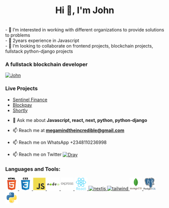 <h1 align="center">Hi 👋, I'm John</h1><br>
- 👀 I’m interested in working with different organizations to provide solutions to problems <br>
- 🌱 2years experience in Javascript<br>
- 💞️ I’m looking to collaborate on frontend projects, blockchain projects, fullstack python-django projects <br>



<h3 align="">A fullstack blockchain developer</h3>


<p align="left"> <a href="https://twitter.com/Knowledge_JO" target="blank"><img src="https://img.shields.io/twitter/follow/Knowledge_JO?logo=twitter&style=for-the-badge" alt="John" /></a> </p>

<h3 align="">Live Projects</h3>
<ul>
  <li>
     <a href="https://senti-fi-loan.vercel.app/" target="_blank">Sentinel Finance</a>

  </li>
  <li>
    <a href="https://blockpayo.vercel.app/" target="_blank">Blockpay</a>

  </li>
  <li>
     <a href="https://shortly-flax.vercel.app/" target="_blank">Shortly</a>
  </li>
</ul>


- 💬 Ask me about **Javascript, react, next, python, python-django**

- 📫 Reach me at **megamindtheincredible@gmail.com**
- 📫 Reach me on WhatsApp +2348110236998
- 📫 Reach me on Twitter <a href="https://twitter.com/Knowledge_JO" target="blank"><img align="center" src="https://cdn.jsdelivr.net/npm/simple-icons@3.0.1/icons/twitter.svg" alt="Dray" height="30" width="40" /></a>


<!--<h3 align="left">Connect with me:</h3>
<p align="left">

<a href="https://twitter.com/Knowledge_JO" target="blank"><img align="center" src="https://cdn.jsdelivr.net/npm/simple-icons@3.0.1/icons/twitter.svg" alt="John" height="30" width="40" /></a> -->

<h3 align="left">Languages and Tools:</h3>
<p align="left">
    <a href="https://www.w3.org/html/" target="_blank"> <img src="https://raw.githubusercontent.com/devicons/devicon/master/icons/html5/html5-original-wordmark.svg" alt="html5" width="40" height="40"/> </a>
    <a href="https://www.w3schools.com/css/" target="_blank"> <img src="https://raw.githubusercontent.com/devicons/devicon/master/icons/css3/css3-original-wordmark.svg" alt="css3" width="40" height="40"/> </a>
    <a href="https://developer.mozilla.org/en-US/docs/Web/JavaScript" target="_blank"> <img src="https://raw.githubusercontent.com/devicons/devicon/master/icons/javascript/javascript-original.svg" alt="javascript" width="40" height="40"/> </a>
      <a href="https://nodejs.org" target="_blank"> <img src="https://raw.githubusercontent.com/devicons/devicon/master/icons/nodejs/nodejs-original-wordmark.svg" alt="nodejs" width="40" height="40"/> </a>
    <a href="https://expressjs.com" target="_blank"> <img src="https://raw.githubusercontent.com/devicons/devicon/master/icons/express/express-original-wordmark.svg" alt="express" width="40" height="40"/> </a>
      <a href="https://reactjs.org/" target="_blank"> <img src="https://raw.githubusercontent.com/devicons/devicon/master/icons/react/react-original-wordmark.svg" alt="react" width="40" height="40"/> </a>
    <a href="https://nextjs.org/" target="_blank"> <img src="https://cdn.worldvectorlogo.com/logos/nextjs-3.svg" alt="nextjs" width="40" height="40"/> </a>
    <a href="https://tailwindcss.com/" target="_blank"> <img src="https://www.vectorlogo.zone/logos/tailwindcss/tailwindcss-icon.svg" alt="tailwind" width="40" height="40"/> </a>
    <a href="https://www.mongodb.com/" target="_blank"> <img src="https://raw.githubusercontent.com/devicons/devicon/master/icons/mongodb/mongodb-original-wordmark.svg" alt="mongodb" width="40" height="40"/> </a>
    <a href="https://www.postgresql.org" target="_blank"> <img src="https://raw.githubusercontent.com/devicons/devicon/master/icons/postgresql/postgresql-original-wordmark.svg" alt="postgresql" width="40" height="40"/> </a>
    <a href="https://www.python.org" target="_blank"> <img src="https://raw.githubusercontent.com/devicons/devicon/master/icons/python/python-original.svg" alt="python" width="40" height="40"/> </a>
    </p>


<!--
**magnificientStudios/magnificientStudios** is a ✨ _special_ ✨ repository because its `README.md` (this file) appears on your GitHub profile.

Here are some ideas to get you started:

- 🔭 I’m currently working on ...
- 🌱 I’m currently learning ...
- 👯 I’m looking to collaborate on ...
- 🤔 I’m looking for help with ...
- 💬 Ask me about ...
- 📫 How to reach me: ...
- 😄 Pronouns: ...
- ⚡ Fun fact: ...
-->
